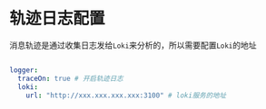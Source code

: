 # 轨迹日志配置

消息轨迹是通过收集日志发给`Loki`来分析的，所以需要配置`Loki`的地址

```yaml

logger:
  traceOn: true # 开启轨迹日志 
  loki:
    url: "http://xxx.xxx.xxx.xxx:3100" # loki服务的地址

```

